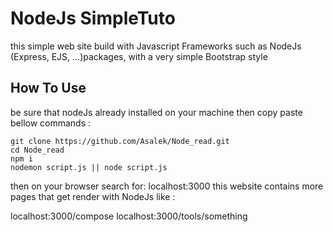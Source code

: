 # NodeJs SimpleTuto

this simple web site build with Javascript Frameworks such as NodeJs (Express, EJS, ...)packages, with a very simple Bootstrap style

## How To Use

be sure that nodeJs already installed on your machine then copy paste bellow commands :

```
git clone https://github.com/Asalek/Node_read.git
cd Node_read
npm i
nodemon script.js || node script.js
```
then on your browser search for:	localhost:3000
this website contains more pages that get render with NodeJs like :

localhost:3000/compose
localhost:3000/tools/something

